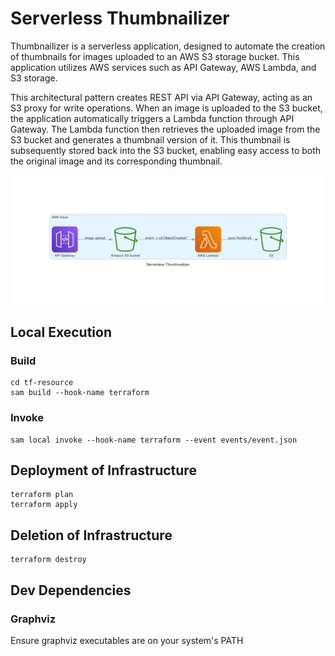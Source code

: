 # Serverless Thumbnailizer 

Thumbnailizer is a serverless application, designed to automate the creation of thumbnails for images uploaded to an AWS
S3 storage bucket. This application utilizes AWS services such as API Gateway, AWS Lambda, and S3 storage.

This architectural pattern creates REST API via API Gateway, acting as an S3 proxy for write operations. When an image
is uploaded to the S3 bucket, the application automatically triggers a Lambda function through API Gateway. The Lambda
function then retrieves the uploaded image from the S3 bucket and generates a thumbnail version of it. This thumbnail is
subsequently stored back into the S3 bucket, enabling easy access to both the original image and its corresponding
thumbnail.

![Architecture](https://raw.githubusercontent.com/muhammad-ahsan/serverless-thumbnailizer/ed496ca8e1f2194028dcfbf9b22ae8ced295239c/architecture-design/serverless_thumbnailizer.png)

## Local Execution

### Build

```
cd tf-resource
sam build --hook-name terraform
```

### Invoke
```
sam local invoke --hook-name terraform --event events/event.json
```

## Deployment of Infrastructure

```
terraform plan 
terraform apply
```

## Deletion of Infrastructure

```
terraform destroy
```

## Dev Dependencies

### Graphviz 
Ensure graphviz executables are on your system's PATH